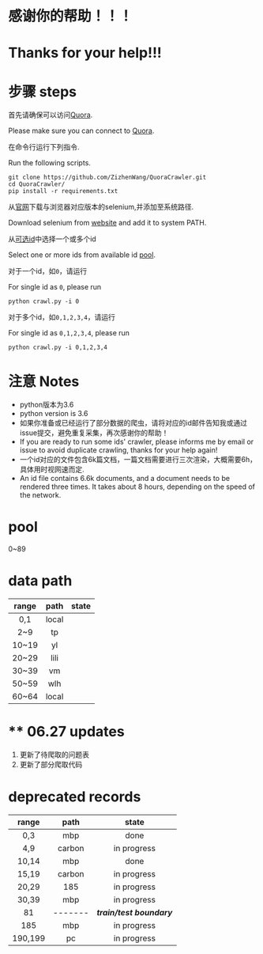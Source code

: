 # 感谢你的帮助！！！
# Thanks for your help!!!

# 步骤 steps
首先请确保可以访问[Quora](https://www.quora.com/). 

Please make sure you can connect to [Quora](https://www.quora.com/).

在命令行运行下列指令.

Run the following scripts. 
```
git clone https://github.com/ZizhenWang/QuoraCrawler.git
cd QuoraCrawler/
pip install -r requirements.txt
```
从[官网](https://selenium-python.readthedocs.io/installation.html)下载与浏览器对应版本的selenium,并添加至系统路径.
 
Download selenium from [website](https://selenium-python.readthedocs.io/installation.html) and add it to system PATH.

从[可选id](#pool)中选择一个或多个id

Select one or more ids from available id [pool](#pool).

对于一个id，如`0`，请运行

For single id as `0`, please run

```
python crawl.py -i 0
```

对于多个id，如`0,1,2,3,4`，请运行

For single id as `0,1,2,3,4`, please run

```
python crawl.py -i 0,1,2,3,4
```

# 注意 Notes
- python版本为3.6
- python version is 3.6
- 如果你准备或已经运行了部分数据的爬虫，请将对应的id邮件告知我或通过issue提交，避免重复采集，再次感谢你的帮助！
- If you are ready to run some ids' crawler, please informs me by email or issue to avoid duplicate crawling, thanks for your help again! 
- 一个id对应的文件包含6k篇文档，一篇文档需要进行三次渲染，大概需要6h，具体用时视网速而定.
- An id file contains 6.6k documents, and a document needs to be rendered three times. It takes about 8 hours, depending on the speed of the network.

# pool
0~89

# data path
|range|path|state|
|:---:|:---:|:---:|
|0,1|local|
|2~9|tp|
|10~19|yl||
|20~29|lili|
|30~39|vm|
|50~59|wlh|
|60~64|local|

# ** 06.27 updates
1. 更新了待爬取的问题表
2. 更新了部分爬取代码

# deprecated records
|range|path|state|
|:---:|:---:|:---:|
|0,3|mbp|done|
|4,9|carbon|in progress|
|10,14|mbp|done|
|15,19|carbon|in progress|
|20,29|185|in progress|
|30,39|mbp|in progress|
|81|-------|***train/test boundary***|
|185|mbp|in progress|
|190,199|pc|in progress|